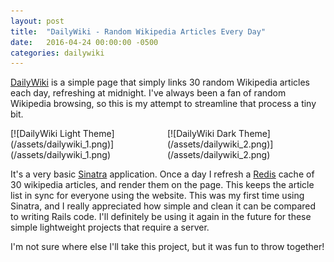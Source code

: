 ```yaml
---
layout: post
title:  "DailyWiki - Random Wikipedia Articles Every Day"
date:   2016-04-24 00:00:00 -0500
categories: dailywiki
---
```


[DailyWiki](https://gentle-tundra-91628.herokuapp.com/) is a simple page that simply links 30 random Wikipedia articles each day, refreshing at midnight. I've always been a fan of random Wikipedia browsing, so this is my attempt to streamline that process a tiny bit.

<div class='image-container' style='width:49%;display:inline-block;'>
[![DailyWiki Light Theme](/assets/dailywiki_1.png)](/assets/dailywiki_1.png)
</div>
<div class='image-container' style='width:49%;display:inline-block;'>
[![DailyWiki Dark Theme](/assets/dailywiki_2.png)](/assets/dailywiki_2.png)
</div>

It's a very basic [Sinatra](http://www.sinatrarb.com/intro.html) application. Once a day I refresh a [Redis](http://redis.io/) cache of 30 wikipedia articles, and render them on the page. This keeps the article list in sync for everyone using the website. This was my first time using Sinatra, and I really appreciated how simple and clean it can be compared to writing Rails code. I'll definitely be using it again in the future for these simple lightweight projects that require a server.

I'm not sure where else I'll take this project, but it was fun to throw together!
